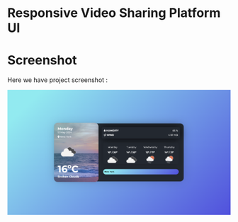 # Responsive Video Sharing Platform UI


# Screenshot
Here we have project screenshot :

![screenshot](screenshot.png)